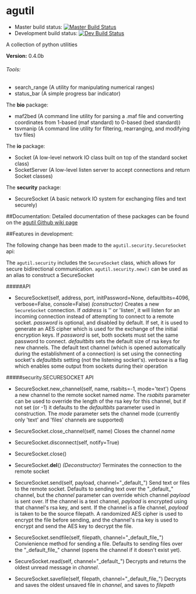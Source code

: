 # agutil
* Master build status: [![Master Build Status](https://travis-ci.org/agraubert/agutil.svg?branch=master)](https://travis-ci.org/agraubert/agutil)
* Development build status: [![Dev Build Status](https://travis-ci.org/agraubert/agutil.svg?branch=dev)](https://travis-ci.org/agraubert/agutil)

A collection of python utilities

__Version:__ 0.4.0b

###### Tools:
* search_range (A utility for manipulating numerical ranges)
* status_bar (A simple progress bar indicator)


The __bio__ package:
* maf2bed (A command line utility for parsing a .maf file and converting coordinates from 1-based (maf standard) to 0-based (bed standard))
* tsvmanip (A command line utility for filtering, rearranging, and modifying tsv files)

The __io__ package:
* Socket (A low-level network IO class built on top of the standard socket class)
* SocketServer (A low-level listen server to accept connections and return Socket classes)

The __security__ package:
* SecureSocket (A basic network IO system for exchanging files and text securely)

##Documentation:
Detailed documentation of these packages can be found on the [agutil Github wiki page](https://github.com/agraubert/agutil/wiki)

##Features in development:

The following change has been made to the `agutil.security.SecureSocket` api:

The `agutil.security` includes the `SecureSocket` class, which allows for secure bidirectional communication.
`agutil.security.new()` can be used as an alias to construct a SecureSocket

#####API
* SecureSocket(self, address, port, initPassword=None, defaultbits=4096, verbose=False, console=False) _(constructor)_
  Creates a new `SecureSocket` connection.  If _address_ is '' or 'listen', it will listen for an incoming connection instead of attempting to connect to a remote socket.  _password_ is optional, and disabled by default.  If set, it is used to generate an AES cipher which is used for the exchange of the initial encryption keys.  If _password_ is set, both sockets must set the same password to connect.  _defaultbits_ sets the default size of rsa keys for new channels.  The default text channel (which is opened automatically during the establishment of a connection) is set using the connecting socket's _defaultbits_ setting (not the listening socket's).  _verbose_ is a flag which enables some output from sockets during their operation

#####security.SECURESOCKET API
* SecureSocket.new\_channel(self, name, rsabits=-1, mode='text')
  Opens a new channel to the remote socket named _name_.  The _rsabits_ parameter can be used to override the length of the rsa key for this channel, but if not set (or -1) it defaults to the _defaultbits_ parameter used in construction.  The _mode_ parameter sets the channel mode (currently only 'text' and 'files' channels are supported)

* SecureSocket.close\_channel(self, name)
  Closes the channel _name_

* SecureSocket.disconnect(self, notify=True)
* SecureSocket.close()
* SecureSocket.__del__() _(Deconstructor)_
  Terminates the connection to the remote socket

* SecureSocket.send(self, payload, channel="\_default\_")
  Send text or files to the remote socket.  Defaults to sending text over the "\_default\_" channel, but the _channel_ parameter can override which channel _payload_ is sent over.  If the channel is a text channel, _payload_ is encrypted using that channel's rsa key, and sent.  If the channel is a file channel, _payload_ is taken to be the source filepath.  A randomized AES cipher is used to encrypt the file before sending, and the channel's rsa key is used to encrypt and send the AES key to decrypt the file.

* SecureSocket.sendfile(self, filepath, channel="\_default\_file\_")
  Convienience method for sending a file.  Defaults to sending files over the "\_default\_file\_" channel (opens the channel if it doesn't exist yet).

* SecureSocket.read(self, channel="\_default\_")
  Decrypts and returns the oldest unread message in _channel_.

* SecureSocket.savefile(self, filepath, channel="\_default\_file\_")
  Decrypts and saves the oldest unsaved file in _channel_, and saves to _filepath_

